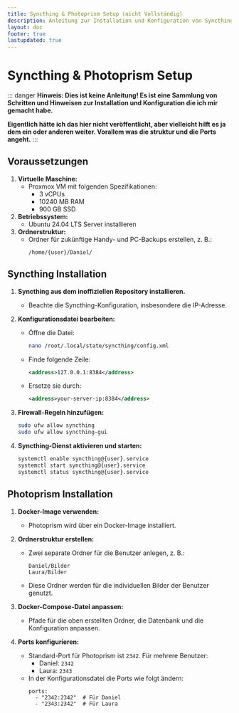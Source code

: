 ```yaml
---
title: Syncthing & Photoprism Setup (nicht Vollständig)
description: Anleitung zur Installation und Konfiguration von Syncthing und Photoprism auf einem Ubuntu Server
layout: doc
footer: true
lastupdated: true
---
```


# Syncthing & Photoprism Setup

::: danger
**Hinweis: Dies ist keine Anleitung! Es ist eine Sammlung von Schritten und Hinweisen zur Installation und Konfiguration die ich mir gemacht habe.**

**Eigentlich hätte ich das hier nicht veröffentlicht, aber vielleicht hilft es ja dem ein oder anderen weiter.
Vorallem was die struktur und die Ports angeht.**
:::

## Voraussetzungen

1. **Virtuelle Maschine:**
   - Proxmox VM mit folgenden Spezifikationen:
     - 3 vCPUs
     - 10240 MB RAM
     - 900 GB SSD
2. **Betriebssystem:**
   - Ubuntu 24.04 LTS Server installieren
3. **Ordnerstruktur:**
   - Ordner für zukünftige Handy- und PC-Backups erstellen, z. B.:
     ```
     /home/{user}/Daniel/
     ```

## Syncthing Installation

1. **Syncthing aus dem inoffiziellen Repository installieren.**
   - Beachte die Syncthing-Konfiguration, insbesondere die IP-Adresse.

2. **Konfigurationsdatei bearbeiten:**
   - Öffne die Datei:
     ```bash
     nano /root/.local/state/syncthing/config.xml
     ```
   - Finde folgende Zeile:
     ```xml
     <address>127.0.0.1:8384</address>
     ```
   - Ersetze sie durch:
     ```xml
     <address>your-server-ip:8384</address>
     ```

3. **Firewall-Regeln hinzufügen:**
   ```bash
   sudo ufw allow syncthing
   sudo ufw allow syncthing-gui
   ```

4. **Syncthing-Dienst aktivieren und starten:**
   ```bash
   systemctl enable syncthing@{user}.service
   systemctl start syncthing@{user}.service
   systemctl status syncthing@{user}.service
   ```

## Photoprism Installation

1. **Docker-Image verwenden:**
   - Photoprism wird über ein Docker-Image installiert.

2. **Ordnerstruktur erstellen:**
   - Zwei separate Ordner für die Benutzer anlegen, z. B.:
     ```
     Daniel/Bilder
     Laura/Bilder
     ```
   - Diese Ordner werden für die individuellen Bilder der Benutzer genutzt.

3. **Docker-Compose-Datei anpassen:**
   - Pfade für die oben erstellten Ordner, die Datenbank und die Konfiguration anpassen.

4. **Ports konfigurieren:**
   - Standard-Port für Photoprism ist `2342`. Für mehrere Benutzer:
     - Daniel: `2342`
     - Laura: `2343`
   - In der Konfigurationsdatei die Ports wie folgt ändern:
     ```
     ports:
       - "2342:2342"  # Für Daniel
       - "2343:2342"  # Für Laura
     ```
